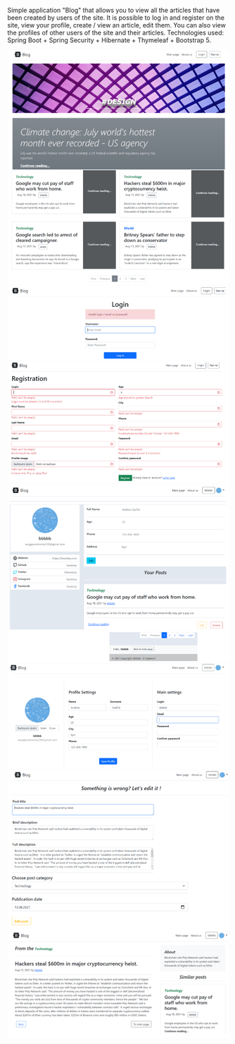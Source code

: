 Simple application "Blog" that allows you to view all the articles that have been created by users of the site. It is possible to log in and register on the site, view your profile, create / view an article, edit them. You can also view the profiles of other users of the site and their articles. 
Technologies used: Spring Boot + Spring Security + Hibernate + Thymeleaf + Bootstrap 5.

![screenshot_1](results/main_page.PNG)
![screenshot_2](results/login.PNG)
![screenshot_3](results/signup.PNG)
![screenshot_4](results/profile.PNG)
![screenshot_5](results/edit_profile.PNG)
![screenshot_6](results/edit_post.PNG)
![screenshot_7](results/post_detail.PNG)